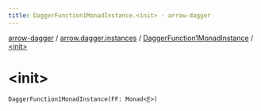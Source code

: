 ```yaml
---
title: DaggerFunction1MonadInstance.<init> - arrow-dagger
---
```


[arrow-dagger](../../index.html) / [arrow.dagger.instances](../index.html) / [DaggerFunction1MonadInstance](index.html) / [&lt;init&gt;](./-init-.html)

# &lt;init&gt;

`DaggerFunction1MonadInstance(FF: Monad<`[`F`](index.html#F)`>)`